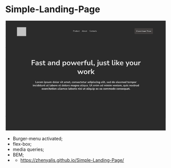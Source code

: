 # Simple-Landing-Page
<img src='preview.png'>

- Burger-menu activated;
- flex-box;
- media queries;
- BEM;
- - https://zhenyalis.github.io/Simple-Landing-Page/
